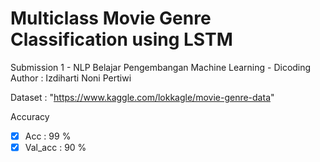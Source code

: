 # Multiclass Movie Genre Classification using LSTM
Submission 1 - NLP Belajar Pengembangan Machine Learning - Dicoding
Author : Izdiharti Noni Pertiwi

Dataset : "https://www.kaggle.com/lokkagle/movie-genre-data"

Accuracy

- [x] Acc : 99 %
- [x] Val_acc : 90 %
